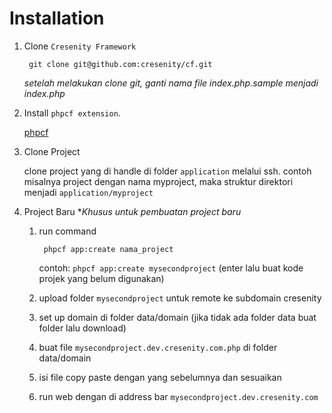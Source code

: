 # Installation


1. Clone `Cresenity Framework`

        git clone git@github.com:cresenity/cf.git

    *setelah melakukan clone git, ganti nama file index.php.sample menjadi index.php*


2. Install `phpcf extension`.

    [phpcf](/docs/phpcf/install)


3. Clone Project

    clone project yang di handle di folder `application` melalui ssh.
    contoh misalnya project dengan nama myproject, maka struktur direktori menjadi `application/myproject`


4. Project Baru **Khusus untuk pembuatan project baru*

    1. run command

            phpcf app:create nama_project

        contoh: `phpcf app:create mysecondproject` (enter lalu buat kode projek yang belum digunakan)

    2. upload folder `mysecondproject` untuk remote ke subdomain cresenity

    3. set up domain di folder data/domain (jika tidak ada folder data buat folder lalu download)

    4. buat file `mysecondproject.dev.cresenity.com.php` di folder data/domain

    5. isi file copy paste dengan yang sebelumnya dan sesuaikan

    6. run web dengan di address bar `mysecondproject.dev.cresenity.com`
